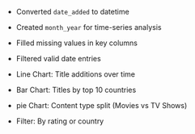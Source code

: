 - Converted `date_added` to datetime
  
- Created `month_year` for time-series analysis
  
- Filled missing values in key columns

- Filtered valid date entries

- Line Chart: Title additions over time

- Bar Chart: Titles by top 10 countries
  
- pie Chart: Content type split (Movies vs TV Shows)
  
- Filter: By rating or country
